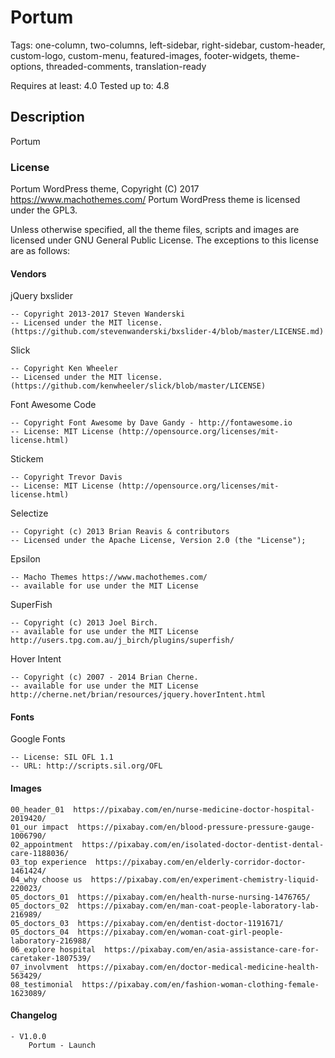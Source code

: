 # Portum
Tags: one-column, two-columns, left-sidebar, right-sidebar, custom-header, custom-logo, custom-menu, featured-images, footer-widgets, theme-options, threaded-comments, translation-ready

Requires at least:	4.0
Tested up to:		4.8

## Description

Portum


### License

Portum WordPress theme, Copyright (C) 2017 https://www.machothemes.com/ 
Portum WordPress theme is licensed under the GPL3.

Unless otherwise specified, all the theme files, scripts and images are licensed under GNU General Public License. The exceptions to this license are as follows:

#### Vendors

jQuery bxslider

	-- Copyright 2013-2017 Steven Wanderski
	-- Licensed under the MIT license. (https://github.com/stevenwanderski/bxslider-4/blob/master/LICENSE.md)
Slick

	-- Copyright Ken Wheeler    
	-- Licensed under the MIT license. (https://github.com/kenwheeler/slick/blob/master/LICENSE)
Font Awesome Code

	-- Copyright Font Awesome by Dave Gandy - http://fontawesome.io
	-- License: MIT License (http://opensource.org/licenses/mit-license.html)
Stickem

	-- Copyright Trevor Davis
	-- License: MIT License (http://opensource.org/licenses/mit-license.html)
Selectize

	-- Copyright (c) 2013 Brian Reavis & contributors
	-- Licensed under the Apache License, Version 2.0 (the "License");
Epsilon

	-- Macho Themes https://www.machothemes.com/
	-- available for use under the MIT License
SuperFish

	-- Copyright (c) 2013 Joel Birch.
	-- available for use under the MIT License http://users.tpg.com.au/j_birch/plugins/superfish/
Hover Intent

	-- Copyright (c) 2007 - 2014 Brian Cherne.
	-- available for use under the MIT License  http://cherne.net/brian/resources/jquery.hoverIntent.html
    
#### Fonts

Google Fonts

	-- License: SIL OFL 1.1
	-- URL: http://scripts.sil.org/OFL
    
#### Images

	00_header_01  https://pixabay.com/en/nurse-medicine-doctor-hospital-2019420/
	01_our impact  https://pixabay.com/en/blood-pressure-pressure-gauge-1006790/
	02_appointment  https://pixabay.com/en/isolated-doctor-dentist-dental-care-1188036/
	03_top experience  https://pixabay.com/en/elderly-corridor-doctor-1461424/
	04_why choose us  https://pixabay.com/en/experiment-chemistry-liquid-220023/
	05_doctors_01  https://pixabay.com/en/health-nurse-nursing-1476765/
	05_doctors_02  https://pixabay.com/en/man-coat-people-laboratory-lab-216989/
	05_doctors_03  https://pixabay.com/en/dentist-doctor-1191671/
	05_doctors_04  https://pixabay.com/en/woman-coat-girl-people-laboratory-216988/
	06_explore hospital  https://pixabay.com/en/asia-assistance-care-for-caretaker-1807539/
	07_involvment  https://pixabay.com/en/doctor-medical-medicine-health-563429/
	08_testimonial  https://pixabay.com/en/fashion-woman-clothing-female-1623089/


#### Changelog 
	- V1.0.0
		Portum - Launch
